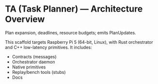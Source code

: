 # TA (Task Planner) — Architecture Overview

Plan expansion, deadlines, resource budgets; emits PlanUpdates.

This scaffold targets Raspberry Pi 5 (64-bit, Linux), with Rust orchestrator and C++ low-latency primitives. It includes:

- Contracts (messages)
- Orchestrator daemon
- Native primitives
- Replay/bench tools (stubs)
- Docs
